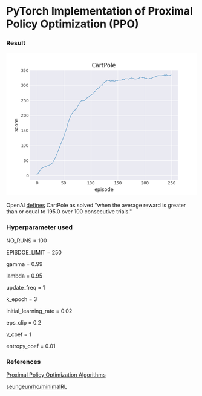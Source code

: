 # PyTorch Implementation of Proximal Policy Optimization (PPO)

### Result

<img src="average_score.png" alt="result" style="zoom:80%;" />



OpenAI [defines](https://github.com/openai/gym/blob/master/gym/envs/classic_control/cartpole.py) CartPole as solved "when the average reward is greater than or equal to 195.0 over 100 consecutive trials."

### Hyperparameter used
NO_RUNS = 100

EPISDOE_LIMIT = 250

gamma = 0.99

lambda = 0.95

update_freq = 1

k_epoch = 3

initial_learning_rate = 0.02

eps_clip = 0.2

v_coef = 1

entropy_coef = 0.01

### References

[Proximal Policy Optimization Algorithms](https://arxiv.org/abs/1707.06347)

[seungeunrho](https://github.com/seungeunrho)/[minimalRL](https://github.com/seungeunrho/minimalRL)
